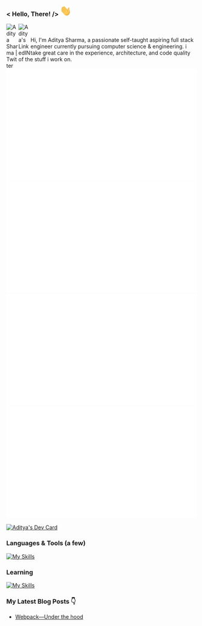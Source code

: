 <h3> < Hello, There! /> <img src="https://raw.githubusercontent.com/ABSphreak/ABSphreak/master/gifs/Hi.gif" width="30px"> </h3>

<a href="https://twitter.com/adityash_twt" target="_blank">
  <img align="left" alt="Aditya Sharma | Twitter" width="32px" src="https://raw.githubusercontent.com/peterthehan/peterthehan/master/assets/twitter.svg" />
</a>
<a href="https://www.linkedin.com/in/aditya-sharma-8b98701b4/" target="_blank">
  <img align="left" alt="Aditya's LinkedIN" width="32px" src="https://raw.githubusercontent.com/peterthehan/peterthehan/master/assets/linkedin.svg" />
</a>
<br />
<br />
Hi, I'm Aditya Sharma, a passionate self-taught aspiring full stack engineer currently pursuing computer science & engineering. i take great care in the experience, architecture, and code quality of the stuff i work on.

![](https://raw.githubusercontent.com/adityash1/GitStats/master/generated/overview.svg#gh-dark-mode-only)
![](https://raw.githubusercontent.com/adityash1/GitStats/master/generated/overview.svg#gh-light-mode-only)
![](https://raw.githubusercontent.com/adityash1/GitStats/master/generated/languages.svg#gh-dark-mode-only)
![](https://raw.githubusercontent.com/adityash1/GitStats/master/generated/languages.svg#gh-light-mode-only)

<a href="https://app.daily.dev/aditya_sh1">
  <img height="250em" src="https://github.com/adityash1/adityash1/blob/main/devcard.svg" width="250" alt="Aditya's Dev Card"/>
</a>

### Languages & Tools (a few)
[![My Skills](https://skillicons.dev/icons?i=cpp,js,react,redux,nodejs,express,jest,graphql,ts,nextjs,mongodb,prisma,html,css,webpack,materialui,vscode,powershell)](https://skillicons.dev)

### Learning
[![My Skills](https://skillicons.dev/icons?i=golang,aws)](https://skillicons.dev)

### My Latest Blog Posts 👇
<!-- HASHNODE_BLOG:START -->
- [Webpack—Under the hood](https://adityash1.hashnode.dev//webpack-under-the-hood)
<!-- HASHNODE_BLOG:END -->

